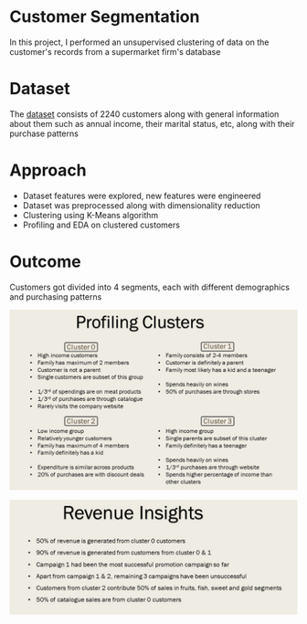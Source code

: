 # Customer Segmentation
In this project, I performed an unsupervised clustering of data on the customer's records from a supermarket firm's database

# Dataset
The [dataset](https://www.kaggle.com/datasets/imakash3011/customer-personality-analysis) consists of 2240 customers along with general information about them such as annual income, their marital status, etc, along with their purchase patterns

# Approach
- Dataset features were explored, new features were engineered
- Dataset was preprocessed along with dimensionality reduction
- Clustering using K-Means algorithm
- Profiling and EDA on clustered customers

# Outcome
Customers got divided into 4 segments, each with different demographics and purchasing patterns

![Customer Profile](https://github.com/bhavikfirke/Customer_Segmentation/blob/main/customer%20insights.jpg?raw=true)

![Revenue Insights](https://github.com/bhavikfirke/Customer_Segmentation/blob/main/revenue%20insights.jpg?raw=true)

